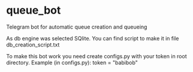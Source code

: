 # queue_bot
Telegram bot for automatic queue creation and queueing

As db engine was selected SQlite. You can find script to make it in file db_creation_script.txt

To make this bot work you need create configs.py with your token in root directory. Example (in configs.py): token = "babibob"  
